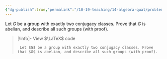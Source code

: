 ```yaml
---
{"dg-publish":true,"permalink":"/10-19-teaching/14-algebra-qual/problem-bank/pool-problems/group-theory/another-condition-for-a-group-to-be-abelian/","tags":["group_theory"],"updated":"2025-03-14T15:23:17-07:00"}
---
```


Let $G$ be a group with exactly two conjugacy classes. Prove that $G$ is abelian, and describe all such groups (with proof).

> [!info]- View $\LaTeX$ code
> ```
>  Let $G$ be a group with exactly two conjugacy classes. Prove that $G$ is abelian, and describe all such groups (with proof).
>```